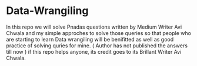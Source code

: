 # Data-Wrangiling

In this repo we will solve Pnadas questions written by Medium Writer Avi Chwala and my simple approches to solve those queries so that people who are starting to learn Data wrangiling will be benifitted as well as good practice of solving quries for mine. ( Author has not published the answers till now ) if this repo helps anyone, its credit goes to its Brillant Writer Avi Chwala.
